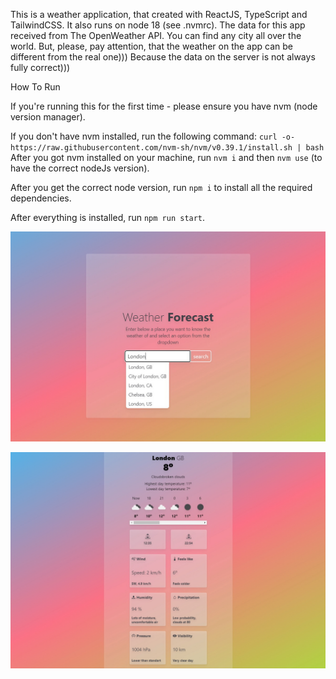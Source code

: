 This is a weather application, that created with ReactJS, TypeScript and TailwindCSS. It also runs on node 18 (see .nvmrc). 
The data for this app received from The OpenWeather API.
You can find any city all over the world.
But, please, pay attention, that the weather on the app can be different from the real one))) Because the data on the server is not always fully correct)))

How To Run

If you're running this for the first time - please ensure you have nvm (node version manager).

If you don't have nvm installed, run the following command:
`curl -o- https://raw.githubusercontent.com/nvm-sh/nvm/v0.39.1/install.sh | bash`
After you got nvm installed on your machine, run `nvm i` and then `nvm use` (to have the correct nodeJs version).

After you get the correct node version, run `npm i` to install all the required dependencies.

After everything is installed, run `npm run start`.

![Screenshot](https://github.com/Sergei-Shvets/weather_app_portfolio/blob/main/scr.jpg)

![Screenshot](https://github.com/Sergei-Shvets/weather_app_portfolio/blob/main/scr_2.jpg)
